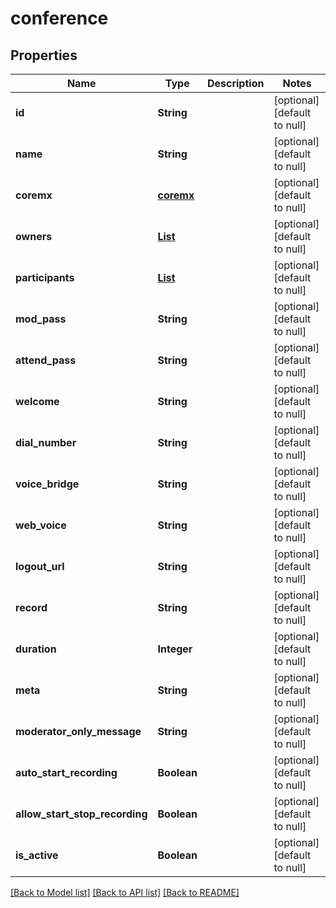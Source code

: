 # conference
## Properties

Name | Type | Description | Notes
------------ | ------------- | ------------- | -------------
**id** | **String** |  | [optional] [default to null]
**name** | **String** |  | [optional] [default to null]
**coremx** | [**coremx**](coremx.md) |  | [optional] [default to null]
**owners** | [**List**](participant.md) |  | [optional] [default to null]
**participants** | [**List**](participant.md) |  | [optional] [default to null]
**mod\_pass** | **String** |  | [optional] [default to null]
**attend\_pass** | **String** |  | [optional] [default to null]
**welcome** | **String** |  | [optional] [default to null]
**dial\_number** | **String** |  | [optional] [default to null]
**voice\_bridge** | **String** |  | [optional] [default to null]
**web\_voice** | **String** |  | [optional] [default to null]
**logout\_url** | **String** |  | [optional] [default to null]
**record** | **String** |  | [optional] [default to null]
**duration** | **Integer** |  | [optional] [default to null]
**meta** | **String** |  | [optional] [default to null]
**moderator\_only\_message** | **String** |  | [optional] [default to null]
**auto\_start\_recording** | **Boolean** |  | [optional] [default to null]
**allow\_start\_stop\_recording** | **Boolean** |  | [optional] [default to null]
**is\_active** | **Boolean** |  | [optional] [default to null]

[[Back to Model list]](../README.md#documentation-for-models) [[Back to API list]](../README.md#documentation-for-api-endpoints) [[Back to README]](../README.md)

